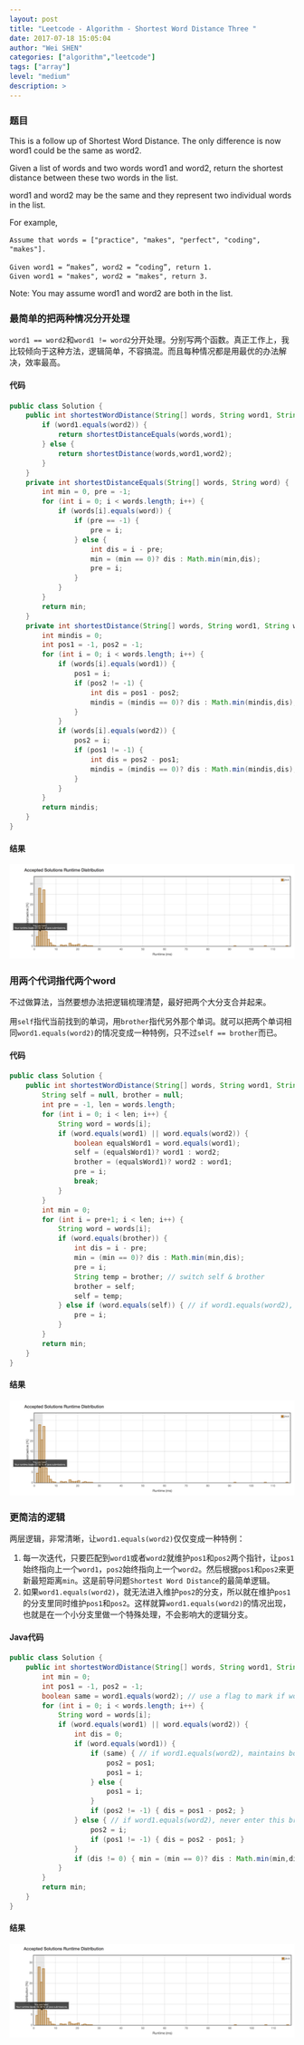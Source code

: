```yaml
---
layout: post
title: "Leetcode - Algorithm - Shortest Word Distance Three "
date: 2017-07-18 15:05:04
author: "Wei SHEN"
categories: ["algorithm","leetcode"]
tags: ["array"]
level: "medium"
description: >
---
```


### 题目
This is a follow up of Shortest Word Distance. The only difference is now word1 could be the same as word2.

Given a list of words and two words word1 and word2, return the shortest distance between these two words in the list.

word1 and word2 may be the same and they represent two individual words in the list.

For example,
```
Assume that words = ["practice", "makes", "perfect", "coding", "makes"].

Given word1 = “makes”, word2 = “coding”, return 1.
Given word1 = "makes", word2 = "makes", return 3.
```

Note:
You may assume word1 and word2 are both in the list.


### 最简单的把两种情况分开处理
`word1 == word2`和`word1 != word2`分开处理。分别写两个函数。真正工作上，我比较倾向于这种方法，逻辑简单，不容搞混。而且每种情况都是用最优的办法解决，效率最高。

#### 代码
```java
public class Solution {
    public int shortestWordDistance(String[] words, String word1, String word2) {
        if (word1.equals(word2)) {
            return shortestDistanceEquals(words,word1);
        } else {
            return shortestDistance(words,word1,word2);
        }
    }
    private int shortestDistanceEquals(String[] words, String word) {
        int min = 0, pre = -1;
        for (int i = 0; i < words.length; i++) {
            if (words[i].equals(word)) {
                if (pre == -1) {
                    pre = i;
                } else {
                    int dis = i - pre;
                    min = (min == 0)? dis : Math.min(min,dis);
                    pre = i;
                }
            }
        }
        return min;
    }
    private int shortestDistance(String[] words, String word1, String word2) {
        int mindis = 0;
        int pos1 = -1, pos2 = -1;
        for (int i = 0; i < words.length; i++) {
            if (words[i].equals(word1)) {
                pos1 = i;
                if (pos2 != -1) {
                    int dis = pos1 - pos2;
                    mindis = (mindis == 0)? dis : Math.min(mindis,dis);
                }
            }
            if (words[i].equals(word2)) {
                pos2 = i;
                if (pos1 != -1) {
                    int dis = pos2 - pos1;
                    mindis = (mindis == 0)? dis : Math.min(mindis,dis);
                }
            }
        }
        return mindis;
    }
}
```

#### 结果
![shortest-word-distance-three-1](/images/leetcode/shortest-word-distance-three-1.png)


### 用两个代词指代两个word
不过做算法，当然要想办法把逻辑梳理清楚，最好把两个大分支合并起来。

用`self`指代当前找到的单词，用`brother`指代另外那个单词。就可以把两个单词相同`word1.equals(word2)`的情况变成一种特例，只不过`self == brother`而已。

#### 代码
```java
public class Solution {
    public int shortestWordDistance(String[] words, String word1, String word2) {
        String self = null, brother = null;
        int pre = -1, len = words.length;
        for (int i = 0; i < len; i++) {
            String word = words[i];
            if (word.equals(word1) || word.equals(word2)) {
                boolean equalsWord1 = word.equals(word1);
                self = (equalsWord1)? word1 : word2;
                brother = (equalsWord1)? word2 : word1;
                pre = i;
                break;
            }
        }
        int min = 0;
        for (int i = pre+1; i < len; i++) {
            String word = words[i];
            if (word.equals(brother)) {
                int dis = i - pre;
                min = (min == 0)? dis : Math.min(min,dis);
                pre = i;
                String temp = brother; // switch self & brother
                brother = self;
                self = temp;
            } else if (word.equals(self)) { // if word1.equals(word2), never enter here
                pre = i;
            }
        }
        return min;
    }
}
```

#### 结果
![shortest-word-distance-three-2](/images/leetcode/shortest-word-distance-three-2.png)


### 更简洁的逻辑
两层逻辑，非常清晰，让`word1.equals(word2)`仅仅变成一种特例：
1. 每一次迭代，只要匹配到`word1`或者`word2`就维护`pos1`和`pos2`两个指针，让`pos1`始终指向上一个`word1`，`pos2`始终指向上一个`word2`。然后根据`pos1`和`pos2`来更新最短距离`min`。这是前导问题`Shortest Word Distance`的最简单逻辑。
2. 如果`word1.equals(word2)`，就无法进入维护`pos2`的分支，所以就在维护`pos1`的分支里同时维护`pos1`和`pos2`。这样就算`word1.equals(word2)`的情况出现，也就是在一个小分支里做一个特殊处理，不会影响大的逻辑分支。

#### Java代码
```java
public class Solution {
    public int shortestWordDistance(String[] words, String word1, String word2) {
        int min = 0;
        int pos1 = -1, pos2 = -1;
        boolean same = word1.equals(word2); // use a flag to mark if word1.equals(word2)
        for (int i = 0; i < words.length; i++) {
            String word = words[i];
            if (word.equals(word1) || word.equals(word2)) {
                int dis = 0;
                if (word.equals(word1)) {
                    if (same) { // if word1.equals(word2), maintains both pos1 & pos2 in this branch
                        pos2 = pos1;
                        pos1 = i;
                    } else {
                        pos1 = i;
                    }
                    if (pos2 != -1) { dis = pos1 - pos2; }
                } else { // if word1.equals(word2), never enter this branch
                    pos2 = i;
                    if (pos1 != -1) { dis = pos2 - pos1; }
                }
                if (dis != 0) { min = (min == 0)? dis : Math.min(min,dis); }
            }
        }
        return min;
    }
}
```

#### 结果
![shortest-word-distance-three-3](/images/leetcode/shortest-word-distance-three-3.png)
